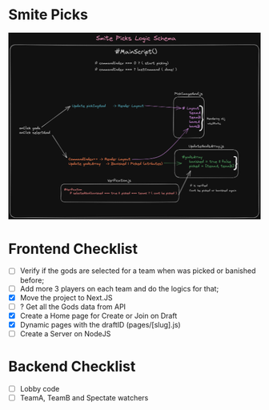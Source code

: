 # Smite Picks

![Smite Picks Schema](./public/smitePicks%20Schema.png)

# Frontend Checklist
- [ ] Verify if the gods are selected for a team when was picked or banished before;
- [ ] Add more 3 players on each team and do the logics for that;
- [x] Move the project to Next.JS
- [ ] ? Get all the Gods data from API 
- [x] Create a Home page for Create or Join on Draft
- [x] Dynamic pages with the draftID (pages/[slug].js)
- [ ] Create a Server on NodeJS

# Backend Checklist
- [ ] Lobby code
- [ ] TeamA, TeamB and Spectate watchers 